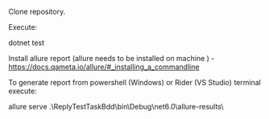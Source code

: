 ﻿Clone repository.

Execute: 

dotnet test

Install allure report (allure needs to be installed on machine ) - https://docs.qameta.io/allure/#_installing_a_commandline

To generate report from powershell (Windows) or Rider (VS Studio) terminal execute: 

allure serve .\ReplyTestTaskBdd\bin\Debug\net6.0\allure-results\
